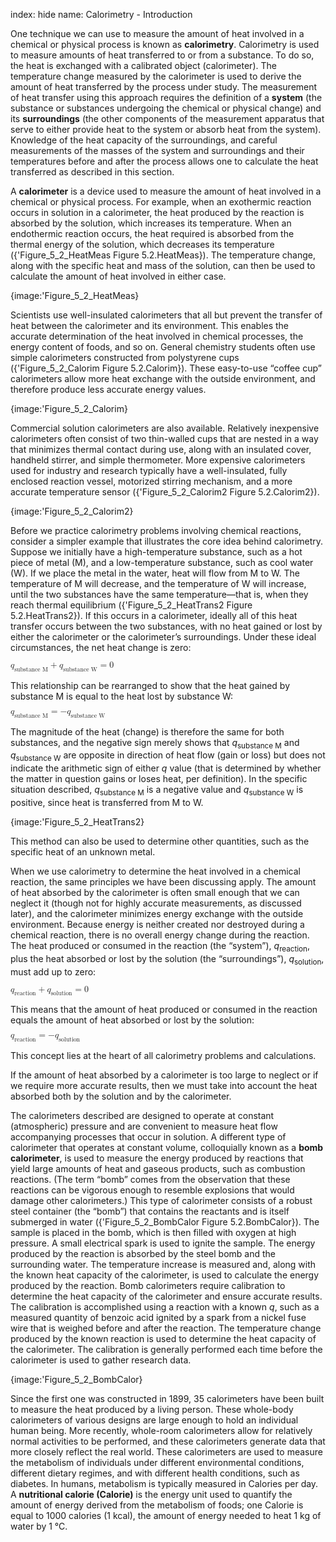 index: hide
name: Calorimetry - Introduction

One technique we can use to measure the amount of heat involved in a chemical or physical process is known as  **calorimetry**. Calorimetry is used to measure amounts of heat transferred to or from a substance. To do so, the heat is exchanged with a calibrated object (calorimeter). The temperature change measured by the calorimeter is used to derive the amount of heat transferred by the process under study. The measurement of heat transfer using this approach requires the definition of a  **system** (the substance or substances undergoing the chemical or physical change) and its  **surroundings** (the other components of the measurement apparatus that serve to either provide heat to the system or absorb heat from the system). Knowledge of the heat capacity of the surroundings, and careful measurements of the masses of the system and surroundings and their temperatures before and after the process allows one to calculate the heat transferred as described in this section.

A  **calorimeter** is a device used to measure the amount of heat involved in a chemical or physical process. For example, when an exothermic reaction occurs in solution in a calorimeter, the heat produced by the reaction is absorbed by the solution, which increases its temperature. When an endothermic reaction occurs, the heat required is absorbed from the thermal energy of the solution, which decreases its temperature ({'Figure_5_2_HeatMeas Figure 5.2.HeatMeas}). The temperature change, along with the specific heat and mass of the solution, can then be used to calculate the amount of heat involved in either case.


{image:'Figure_5_2_HeatMeas}
        

Scientists use well-insulated calorimeters that all but prevent the transfer of heat between the calorimeter and its environment. This enables the accurate determination of the heat involved in chemical processes, the energy content of foods, and so on. General chemistry students often use simple calorimeters constructed from polystyrene cups ({'Figure_5_2_Calorim Figure 5.2.Calorim}). These easy-to-use “coffee cup” calorimeters allow more heat exchange with the outside environment, and therefore produce less accurate energy values.


{image:'Figure_5_2_Calorim}
        

Commercial solution calorimeters are also available. Relatively inexpensive calorimeters often consist of two thin-walled cups that are nested in a way that minimizes thermal contact during use, along with an insulated cover, handheld stirrer, and simple thermometer. More expensive calorimeters used for industry and research typically have a well-insulated, fully enclosed reaction vessel, motorized stirring mechanism, and a more accurate temperature sensor ({'Figure_5_2_Calorim2 Figure 5.2.Calorim2}).


{image:'Figure_5_2_Calorim2}
        

Before we practice calorimetry problems involving chemical reactions, consider a simpler example that illustrates the core idea behind calorimetry. Suppose we initially have a high-temperature substance, such as a hot piece of metal (M), and a low-temperature substance, such as cool water (W). If we place the metal in the water, heat will flow from M to W. The temperature of M will decrease, and the temperature of W will increase, until the two substances have the same temperature—that is, when they reach thermal equilibrium ({'Figure_5_2_HeatTrans2 Figure 5.2.HeatTrans2}). If this occurs in a calorimeter, ideally all of this heat transfer occurs between the two substances, with no heat gained or lost by either the calorimeter or the calorimeter’s surroundings. Under these ideal circumstances, the net heat change is zero:

<math xmlns:q="http://cnx.rice.edu/qml/1.0" xmlns:m="http://www.w3.org/1998/Math/MathML" xmlns:bib="http://bibtexml.sf.net/" xmlns:md="http://cnx.rice.edu/mdml" xmlns="http://cnx.rice.edu/cnxml"><mrow><msub><mi>q</mi><mtext>substance M</mtext></msub><mo>+</mo><msub><mi>q</mi><mtext>substance W</mtext></msub><mo>=</mo><mn>0</mn></mrow></math>

This relationship can be rearranged to show that the heat gained by substance M is equal to the heat lost by substance W:

<math xmlns:q="http://cnx.rice.edu/qml/1.0" xmlns:m="http://www.w3.org/1998/Math/MathML" xmlns:bib="http://bibtexml.sf.net/" xmlns:md="http://cnx.rice.edu/mdml" xmlns="http://cnx.rice.edu/cnxml"><mrow><msub><mi>q</mi><mtext>substance M</mtext></msub><mo>=</mo><mtext>−</mtext><msub><mi>q</mi><mtext>substance W</mtext></msub></mrow></math>

The magnitude of the heat (change) is therefore the same for both substances, and the negative sign merely shows that  *q*<sub>substance M</sub> and  *q*<sub>substance W</sub> are opposite in direction of heat flow (gain or loss) but does not indicate the arithmetic sign of either  *q* value (that is determined by whether the matter in question gains or loses heat, per definition). In the specific situation described,  *q*<sub>substance M</sub> is a negative value and  *q*<sub>substance W</sub> is positive, since heat is transferred from M to W.


{image:'Figure_5_2_HeatTrans2}
        

This method can also be used to determine other quantities, such as the specific heat of an unknown metal.

When we use calorimetry to determine the heat involved in a chemical reaction, the same principles we have been discussing apply. The amount of heat absorbed by the calorimeter is often small enough that we can neglect it (though not for highly accurate measurements, as discussed later), and the calorimeter minimizes energy exchange with the outside environment. Because energy is neither created nor destroyed during a chemical reaction, there is no overall energy change during the reaction. The heat produced or consumed in the reaction (the “system”),  *q*<sub>reaction</sub>, plus the heat absorbed or lost by the solution (the “surroundings”),  *q*<sub>solution</sub>, must add up to zero:

<math xmlns:q="http://cnx.rice.edu/qml/1.0" xmlns:m="http://www.w3.org/1998/Math/MathML" xmlns:bib="http://bibtexml.sf.net/" xmlns:md="http://cnx.rice.edu/mdml" xmlns="http://cnx.rice.edu/cnxml"><mrow><msub><mi>q</mi><mrow><mtext>reaction</mtext></mrow></msub><mo>+</mo><msub><mi>q</mi><mrow><mtext>solution</mtext></mrow></msub><mo>=</mo><mn>0</mn></mrow></math>

This means that the amount of heat produced or consumed in the reaction equals the amount of heat absorbed or lost by the solution:

<math xmlns:q="http://cnx.rice.edu/qml/1.0" xmlns:m="http://www.w3.org/1998/Math/MathML" xmlns:bib="http://bibtexml.sf.net/" xmlns:md="http://cnx.rice.edu/mdml" xmlns="http://cnx.rice.edu/cnxml"><msub><mi>q</mi><mrow><mtext>reaction</mtext></mrow></msub><mo>=</mo><mtext>−</mtext><msub><mi>q</mi><mrow><mtext>solution</mtext></mrow></msub></math>

This concept lies at the heart of all calorimetry problems and calculations.

If the amount of heat absorbed by a calorimeter is too large to neglect or if we require more accurate results, then we must take into account the heat absorbed both by the solution and by the calorimeter.

The calorimeters described are designed to operate at constant (atmospheric) pressure and are convenient to measure heat flow accompanying processes that occur in solution. A different type of calorimeter that operates at constant volume, colloquially known as a  **bomb calorimeter**, is used to measure the energy produced by reactions that yield large amounts of heat and gaseous products, such as combustion reactions. (The term “bomb” comes from the observation that these reactions can be vigorous enough to resemble explosions that would damage other calorimeters.) This type of calorimeter consists of a robust steel container (the “bomb”) that contains the reactants and is itself submerged in water ({'Figure_5_2_BombCalor Figure 5.2.BombCalor}). The sample is placed in the bomb, which is then filled with oxygen at high pressure. A small electrical spark is used to ignite the sample. The energy produced by the reaction is absorbed by the steel bomb and the surrounding water. The temperature increase is measured and, along with the known heat capacity of the calorimeter, is used to calculate the energy produced by the reaction. Bomb calorimeters require calibration to determine the heat capacity of the calorimeter and ensure accurate results. The calibration is accomplished using a reaction with a known  *q*, such as a measured quantity of benzoic acid ignited by a spark from a nickel fuse wire that is weighed before and after the reaction. The temperature change produced by the known reaction is used to determine the heat capacity of the calorimeter. The calibration is generally performed each time before the calorimeter is used to gather research data.


{image:'Figure_5_2_BombCalor}
        

Since the first one was constructed in 1899, 35 calorimeters have been built to measure the heat produced by a living person. These whole-body calorimeters of various designs are large enough to hold an individual human being. More recently, whole-room calorimeters allow for relatively normal activities to be performed, and these calorimeters generate data that more closely reflect the real world. These calorimeters are used to measure the metabolism of individuals under different environmental conditions, different dietary regimes, and with different health conditions, such as diabetes. In humans, metabolism is typically measured in Calories per day. A  **nutritional calorie (Calorie)** is the energy unit used to quantify the amount of energy derived from the metabolism of foods; one Calorie is equal to 1000 calories (1 kcal), the amount of energy needed to heat 1 kg of water by 1 °C.
